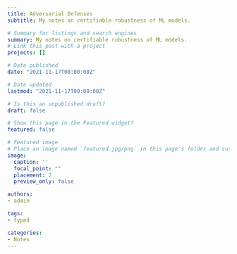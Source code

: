 ```yaml
---
title: Adversarial Defenses
subtitle: My notes on certifiable robustness of ML models.

# Summary for listings and search engines
summary: My notes on certifiable robustness of ML models.
# Link this post with a project
projects: []

# Date published
date: "2021-11-17T00:00:00Z"

# Date updated
lastmod: "2021-11-17T00:00:00Z"

# Is this an unpublished draft?
draft: false

# Show this page in the Featured widget?
featured: false

# Featured image
# Place an image named `featured.jpg/png` in this page's folder and customize its options here.
image:
  caption: ''
  focal_point: ""
  placement: 2
  preview_only: false

authors:
- admin

tags:
- typed

categories:
- Notes
---
```


